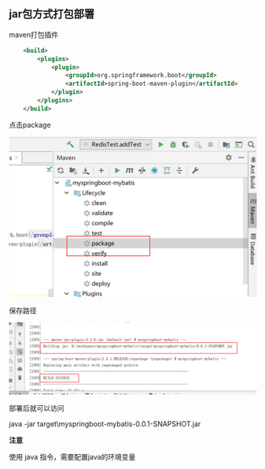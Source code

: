 ## jar包方式打包部署

maven打包插件

```xml
    <build>
        <plugins>
            <plugin>
                <groupId>org.springframework.boot</groupId>
                <artifactId>spring-boot-maven-plugin</artifactId>
            </plugin>
        </plugins>
    </build>
```

点击package

<img src="../img/image-20200629185518599.png" alt="image-20200629185518599" style="zoom:50%;" />

保存路径

<img src="../img/image-20200629185556075.png" alt="image-20200629185556075" style="zoom:50%;" />

部署后就可以访问

java -jar target\myspringboot-mybatis-0.0.1-SNAPSHOT.jar

**注意**

使用 java 指令，需要配置java的环境变量